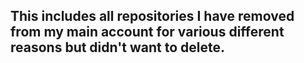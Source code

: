 ## This includes all repositories I have removed from my main account for various different reasons but didn't want to delete.
